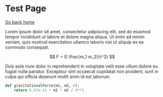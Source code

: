 # Test Page

[Go back home](../index.md)

Lorem ipsum dolor sit amet, consectetur adipiscing elit, sed do eiusmod tempor incididunt ut labore et dolore magna aliqua. Ut enim ad minim veniam, quis nostrud exercitation ullamco laboris nisi ut aliquip ex ea commodo consequat.

$$ F = G \frac{m_1 m_2}{r^2} $$

Duis aute irure dolor in reprehenderit in voluptate velit esse cillum dolore eu fugiat nulla pariatur. Excepteur sint occaecat cupidatat non proident, sunt in culpa qui officia deserunt mollit anim id est laborum.

```python
def gravitationalForce(m1, m2, r):
    return 6.67e-11 * m1 * m2 / r**2
```


